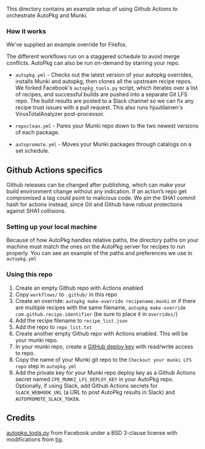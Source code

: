 This directory contains an example setup of using Github Actions to orchestrate AutoPkg and Munki.

### How it works

We've supplied an example override for Firefox.

The different workflows run on a staggered schedule to avoid merge conflicts. AutoPkg can also be run on-demand by starring your repo.


* `autopkg.yml` - Checks out the latest version of your autopkg overrides, installs Munki and autopkg, then clones all the upstream recipe repos. We forked Facebook's `autopkg_tools.py` script, which iterates over a list of recipes, and successful builds are pushed into a separate Git LFS repo. The build results are posted to a Slack channel so we can fix any recipe trust issues with a pull request. This also runs hjuutilainen's VirusTotalAnalyzer post-processor.

* `repoclean.yml` - Pares your Munki repo down to the two newest versions of each package.

* `autopromote.yml` - Moves your Munki packages through catalogs on a set schedule.


## Github Actions specifics

Github releases can be changed after publishing, which can make your build environment change without any indication. If an action’s repo get compromised a tag could point to malicious code. We pin the SHA1 commit hash for actions instead, since Git and Github have robust protections against SHA1 collisions.

### Setting up your local machine

Because of how AutoPkg handles relative paths, the directory paths on your machine must match the ones on the AutoPkg server for recipes to run properly. You can see an example of the paths and preferences we use in `autopkg.yml`

### Using this repo

1. Create an empty Github repo with Actions enabled
1. Copy `workflows/` to `.github/` in this repo
1. Create an override: `autopkg make-override recipename.munki` or if there are multiple recipes with the same filename, `autopkg make-override com.github.recipe.identifier` (be sure to place it in `overrides/`)
1. Add the recipe filename to `recipe_list.json`
1. Add the repo to `repo_list.txt`
1. Create another empty Github repo with Actions enabled. This will be your munki repo.
1. In your munki repo, create a [GitHub deploy key](https://docs.github.com/en/developers/overview/managing-deploy-keys#setup-2) with read/write access to repo.
1. Copy the name of your Munki git repo to the `Checkout your munki LFS repo` step in `autopkg.yml`
1. Add the private key for your Munki repo deploy key as a Github Actions secret named `CPE_MUNKI_LFS_DEPLOY_KEY` in your AutoPkg repo. Optionally, if using Slack, add Github Actions secrets for `SLACK_WEBHOOK_URL` (a URL to post AutoPkg results in Slack) and `AUTOPROMOTE_SLACK_TOKEN`.


## Credits

[autopkg_tools.py](https://github.com/facebook/IT-CPE/tree/master/legacy/autopkg_tools) from Facebook under a BSD 3-clause license with modifications from [tig](https://6fx.eu).
